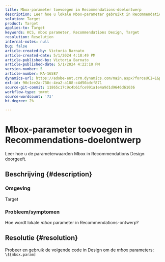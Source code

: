 ```yaml
---
title: Mbox-parameter toevoegen in Recommendations-doelontwerp
description: Leer hoe u lokale Mbox-parameter gebruikt in Recommendations-ontwerpen.
solution: Target
product: Target
applies-to: Target
keywords: KCS, mbox parameter, Recommendations Design, Target
resolution: Resolution
internal-notes: null
bug: false
article-created-by: Victoria Barnato
article-created-date: 5/1/2024 4:18:49 PM
article-published-by: Victoria Barnato
article-published-date: 5/1/2024 4:22:10 PM
version-number: 5
article-number: KA-16587
dynamics-url: https://adobe-ent.crm.dynamics.com/main.aspx?forceUCI=1&pagetype=entityrecord&etn=knowledgearticle&id=fe14847c-d607-ef11-9f89-000d3a372703
exl-id: 90c1ee2a-738c-4ea2-a188-c4d50adcf871
source-git-commit: 11865c17c9c4b61fce991a1e4a9d1d9646d61036
workflow-type: tm+mt
source-wordcount: '73'
ht-degree: 2%

---
```


# Mbox-parameter toevoegen in Recommendations-doelontwerp


Leer hoe u de parameterwaarden Mbox in Recommendations Design doorgeeft.

## Beschrijving {#description}


### <b>Omgeving</b>

Target



### <b>Probleem/symptomen</b>

Hoe wordt lokale *mbox* parameter in Recommendations-ontwerp?


## Resolutie {#resolution}


Probeer en gebruik de volgende code in Design om de *mbox* parameters:  `\${mbox.param]`
